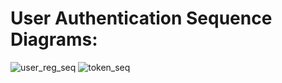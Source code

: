 # User Authentication Sequence Diagrams:

![user_reg_seq](https://github.com/noahgiboney/tworkout/assets/64711651/914f098d-fa18-47d1-af7c-66584a7de2c4)
![token_seq](https://github.com/noahgiboney/tworkout/assets/64711651/45ec6af4-fa5e-4afe-94c1-c6277a8cec0a)